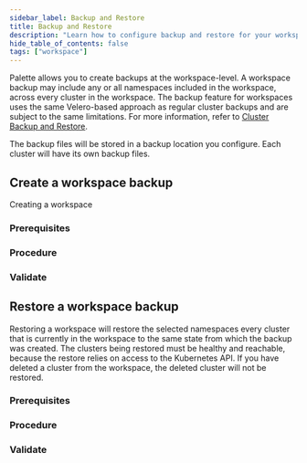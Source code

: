 ```yaml
---
sidebar_label: Backup and Restore
title: Backup and Restore
description: "Learn how to configure backup and restore for your workspaces."
hide_table_of_contents: false
tags: ["workspace"]
---
```


Palette allows you to create backups at the workspace-level. A workspace backup may include any or all namespaces
included in the workspace, across every cluster in the workspace. The backup feature for workspaces uses the same
Velero-based approach as regular cluster backups and are subject to the same limitations. For more information, refer to
[Cluster Backup and Restore](../../clusters/cluster-management/backup-restore/backup-restore.md).

The backup files will be stored in a backup location you configure. Each cluster will have its own backup files.

## Create a workspace backup

Creating a workspace

### Prerequisites

### Procedure

### Validate

## Restore a workspace backup

Restoring a workspace will restore the selected namespaces every cluster that is currently in the workspace to the same
state from which the backup was created. The clusters being restored must be healthy and reachable, because the restore
relies on access to the Kubernetes API. If you have deleted a cluster from the workspace, the deleted cluster will not
be restored.

### Prerequisites

### Procedure

### Validate
